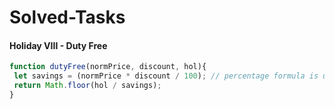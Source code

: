 # Solved-Tasks
#### Holiday VIII - Duty Free
````javascript
function dutyFree(normPrice, discount, hol){
 let savings = (normPrice * discount / 100); // percentage formula is used
 return Math.floor(hol / savings);
}
````


